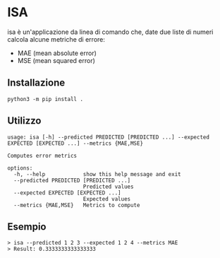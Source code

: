 # ISA

isa è un'applicazione da linea di comando che, date due liste di numeri calcola alcune metriche di errore:
- MAE (mean absolute error)
- MSE (mean squared error)

## Installazione
```
python3 -m pip install .
```

## Utilizzo
```
usage: isa [-h] --predicted PREDICTED [PREDICTED ...] --expected EXPECTED [EXPECTED ...] --metrics {MAE,MSE}

Computes error metrics

options:
  -h, --help            show this help message and exit
  --predicted PREDICTED [PREDICTED ...]
                        Predicted values
  --expected EXPECTED [EXPECTED ...]
                        Expected values
  --metrics {MAE,MSE}   Metrics to compute
```
## Esempio
```
> isa --predicted 1 2 3 --expected 1 2 4 --metrics MAE
> Result: 0.3333333333333333
```